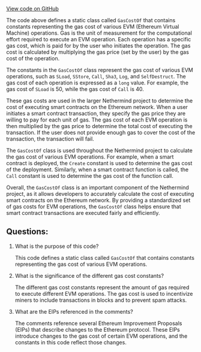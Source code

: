 [View code on GitHub](https://github.com/NethermindEth/nethermind/src/Nethermind/Nethermind.Evm/GasCostOf.cs)

The code above defines a static class called `GasCostOf` that contains constants representing the gas cost of various EVM (Ethereum Virtual Machine) operations. Gas is the unit of measurement for the computational effort required to execute an EVM operation. Each operation has a specific gas cost, which is paid for by the user who initiates the operation. The gas cost is calculated by multiplying the gas price (set by the user) by the gas cost of the operation.

The constants in the `GasCostOf` class represent the gas cost of various EVM operations, such as `SLoad`, `SStore`, `Call`, `Sha3`, `Log`, and `SelfDestruct`. The gas cost of each operation is expressed as a `long` value. For example, the gas cost of `SLoad` is 50, while the gas cost of `Call` is 40. 

These gas costs are used in the larger Nethermind project to determine the cost of executing smart contracts on the Ethereum network. When a user initiates a smart contract transaction, they specify the gas price they are willing to pay for each unit of gas. The gas cost of each EVM operation is then multiplied by the gas price to determine the total cost of executing the transaction. If the user does not provide enough gas to cover the cost of the transaction, the transaction will fail.

The `GasCostOf` class is used throughout the Nethermind project to calculate the gas cost of various EVM operations. For example, when a smart contract is deployed, the `Create` constant is used to determine the gas cost of the deployment. Similarly, when a smart contract function is called, the `Call` constant is used to determine the gas cost of the function call.

Overall, the `GasCostOf` class is an important component of the Nethermind project, as it allows developers to accurately calculate the cost of executing smart contracts on the Ethereum network. By providing a standardized set of gas costs for EVM operations, the `GasCostOf` class helps ensure that smart contract transactions are executed fairly and efficiently.
## Questions: 
 1. What is the purpose of this code?
    
    This code defines a static class called `GasCostOf` that contains constants representing the gas cost of various EVM operations.

2. What is the significance of the different gas cost constants?

    The different gas cost constants represent the amount of gas required to execute different EVM operations. The gas cost is used to incentivize miners to include transactions in blocks and to prevent spam attacks.

3. What are the EIPs referenced in the comments?

    The comments reference several Ethereum Improvement Proposals (EIPs) that describe changes to the Ethereum protocol. These EIPs introduce changes to the gas cost of certain EVM operations, and the constants in this code reflect those changes.